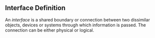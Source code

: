 Interface Definition
---
An _interface_ is a shared boundary or connection between two dissimilar
objects, devices or systems through which information is passed. The
connection can be either physical or logical.
